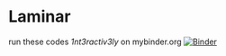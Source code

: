 # Laminar
run these codes *1nt3ractiv3ly* on mybinder.org
[![Binder](https://mybinder.org/badge_logo.svg)](https://mybinder.org/v2/gh/stefanazzz/Laminar/master)

